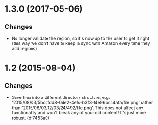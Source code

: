 1.3.0 (2017-05-06)
==================
Changes
-------
- No longer validate the region, so it's now up to the user to get it right (this way we don't have to keep in sync with Amazon every time they add regions)

1.2 (2015-08-04)
================
Changes
-------
- Save files into a different directory structure, e.g. '2015/08/03/5bccfdd8-0de2-4efc-b3f3-f4e96bcc4afa/file.png' rather than '2015/08/03/12/03/24/492/file.png'. This does not affect any functionality and won't break any of your old content! It's just more robust. (df7453a0)
